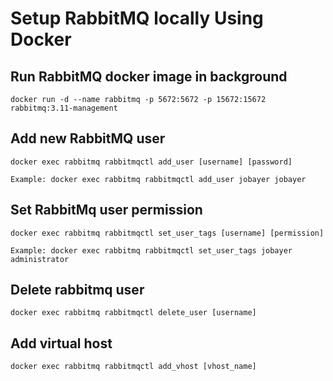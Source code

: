 # Setup RabbitMQ locally Using Docker 

## Run RabbitMQ docker image in background
```shell
docker run -d --name rabbitmq -p 5672:5672 -p 15672:15672 rabbitmq:3.11-management
```

## Add new RabbitMQ user
```shell
docker exec rabbitmq rabbitmqctl add_user [username] [password]
```
```shell
Example: docker exec rabbitmq rabbitmqctl add_user jobayer jobayer
```

## Set RabbitMq user permission
```shell
docker exec rabbitmq rabbitmqctl set_user_tags [username] [permission]
```
```shell
Example: docker exec rabbitmq rabbitmqctl set_user_tags jobayer administrator
```

## Delete rabbitmq user
```shell
docker exec rabbitmq rabbitmqctl delete_user [username]
```

## Add virtual host
```shell
docker exec rabbitmq rabbitmqctl add_vhost [vhost_name]
```

